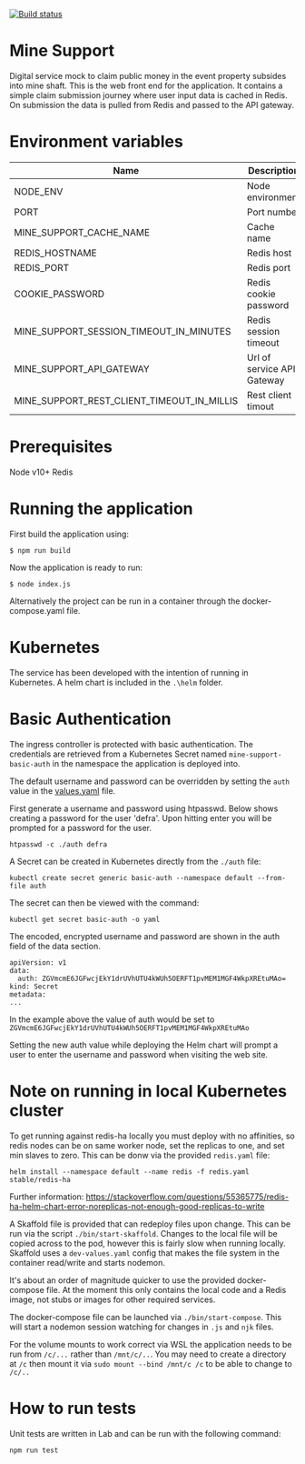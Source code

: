 [![Build status](https://defradev.visualstudio.com/DEFRA_FutureFarming/_apis/build/status/defra-ff-mine-support)](https://defradev.visualstudio.com/DEFRA_FutureFarming/_build/latest?definitionId=560)

# Mine Support
Digital service mock to claim public money in the event property subsides into mine shaft.  This is the web front end for the application.  It contains a simple claim submission journey where user input data is cached in Redis.  On submission the data is pulled from Redis and passed to the API gateway.

# Environment variables
|Name|Description|Required|Default|Valid|Notes|
|---|---|:---:|---|---|---|
|NODE_ENV|Node environment|no|development|development,test,production||
|PORT|Port number|no|3000|||
|MINE_SUPPORT_CACHE_NAME|Cache name|no|redisCache|||
|REDIS_HOSTNAME|Redis host|no|localhost|||
|REDIS_PORT|Redis port|no|6379|||
|COOKIE_PASSWORD|Redis cookie password|yes||||
|MINE_SUPPORT_SESSION_TIMEOUT_IN_MINUTES|Redis session timeout|no|30|||
|MINE_SUPPORT_API_GATEWAY|Url of service API Gateway|no|http://localhost:3001|||
|MINE_SUPPORT_REST_CLIENT_TIMEOUT_IN_MILLIS|Rest client timout|no|5000|||

# Prerequisites
Node v10+
Redis 

# Running the application
First build the application using:

`$ npm run build`

Now the application is ready to run:

`$ node index.js`

Alternatively the project can be run in a container through the docker-compose.yaml file.

# Kubernetes
The service has been developed with the intention of running in Kubernetes.  A helm chart is included in the `.\helm` folder.

# Basic Authentication
The ingress controller is protected with basic authentication.
The credentials are retrieved from a Kubernetes Secret named `mine-support-basic-auth` in the namespace the application is deployed into.

The default username and password can be overridden by setting the `auth` value in the [values.yaml](./helm/values.yaml) file.

First generate a username and password using htpasswd. Below shows creating a password for the user 'defra'.
Upon hitting enter you will be prompted for a password for the user.

`htpasswd -c ./auth defra`

A Secret can be created in Kubernetes directly from the `./auth` file:

`kubectl create secret generic basic-auth --namespace default --from-file auth`

The secret can then be viewed with the command:

`kubectl get secret basic-auth -o yaml`

The encoded, encrypted username and password are shown in the auth field of the data section.

```
apiVersion: v1
data:
  auth: ZGVmcmE6JGFwcjEkY1drUVhUTU4kWUh5OERFT1pvMEM1MGF4WkpXREtuMAo=
kind: Secret
metadata:
...
```
In the example above the value of auth would be set to `ZGVmcmE6JGFwcjEkY1drUVhUTU4kWUh5OERFT1pvMEM1MGF4WkpXREtuMAo`

Setting the new auth value while deploying the Helm chart will prompt a user to enter the username and password when visiting the web site.

# Note on running in local Kubernetes cluster
To get running against redis-ha locally you must deploy with no affinities, so redis nodes can be on same worker node, set the replicas to one, and set min slaves to zero. This can be donw via the provided `redis.yaml` file:

`helm install --namespace default --name redis -f redis.yaml stable/redis-ha`

Further information: https://stackoverflow.com/questions/55365775/redis-ha-helm-chart-error-noreplicas-not-enough-good-replicas-to-write

A Skaffold file is provided that can redeploy files upon change. This can be run via the script `./bin/start-skaffold`.
Changes to the local file will be copied across to the pod, however this is fairly slow when running locally.
Skaffold uses a `dev-values.yaml` config that makes the file system in the container read/write and starts nodemon.

It's about an order of magnitude quicker to use the provided docker-compose file. At the moment this only contains the local code and a Redis image, not stubs or images for other required services.

The docker-compose file can be launched via `./bin/start-compose`. This will start a nodemon session watching for changes in `.js` and `njk` files. 

For the volume mounts to work correct via WSL the application needs to be run from `/c/...` rather than `/mnt/c/..`.
You may need to create a directory at `/c` then mount it via `sudo mount --bind /mnt/c /c` to be able to change to `/c/..`

# How to run tests
Unit tests are written in Lab and can be run with the following command:

`npm run test`
